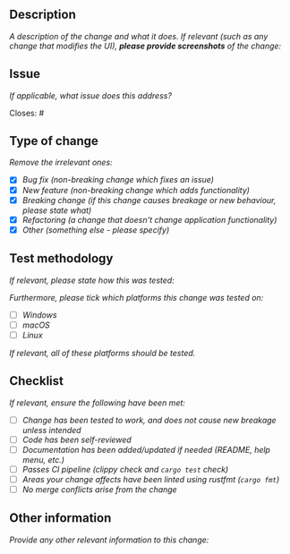 ## Description

_A description of the change and what it does. If relevant (such as any change that modifies the UI), **please provide screenshots** of the change:_

## Issue

_If applicable, what issue does this address?_

Closes: #

## Type of change

_Remove the irrelevant ones:_

- [x] _Bug fix (non-breaking change which fixes an issue)_
- [x] _New feature (non-breaking change which adds functionality)_
- [x] _Breaking change (if this change causes breakage or new behaviour, please state what)_
- [x] _Refactoring (a change that doesn't change application functionality)_
- [x] _Other (something else - please specify)_

## Test methodology

_If relevant, please state how this was tested:_

_Furthermore, please tick which platforms this change was tested on:_

- [ ] _Windows_
- [ ] _macOS_
- [ ] _Linux_

_If relevant, all of these platforms should be tested._

## Checklist

_If relevant, ensure the following have been met:_

- [ ] _Change has been tested to work, and does not cause new breakage unless intended_
- [ ] _Code has been self-reviewed_
- [ ] _Documentation has been added/updated if needed (README, help menu, etc.)_
- [ ] _Passes CI pipeline (clippy check and `cargo test` check)_
- [ ] _Areas your change affects have been linted using rustfmt (`cargo fmt`)_
- [ ] _No merge conflicts arise from the change_

## Other information

_Provide any other relevant information to this change:_
